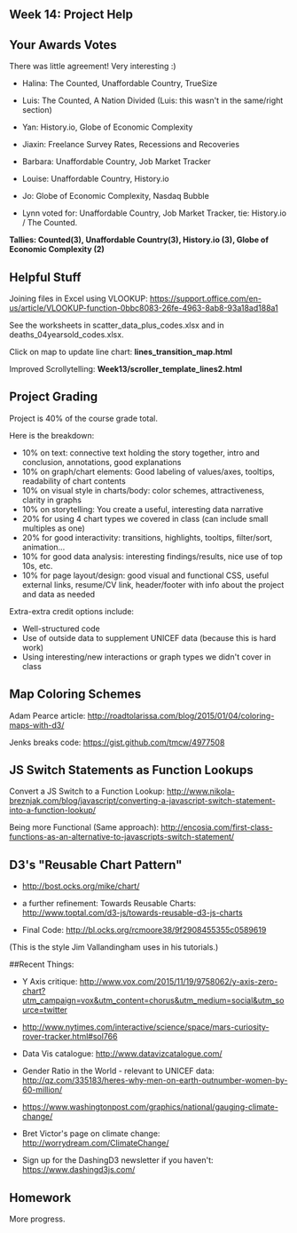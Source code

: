 
## Week 14: Project Help


## Your Awards Votes

There was little agreement!  Very interesting :)

* Halina: The Counted, Unaffordable Country, TrueSize

* Luis: The Counted, A Nation Divided (Luis: this wasn't in the same/right section)

* Yan: History.io, Globe of Economic Complexity

* Jiaxin: Freelance Survey Rates, Recessions and Recoveries

* Barbara: Unaffordable Country, Job Market Tracker

* Louise: Unaffordable Country, History.io

* Jo: Globe of Economic Complexity, Nasdaq Bubble

* Lynn voted for: Unaffordable Country, Job Market Tracker, tie: History.io / The Counted.

**Tallies: Counted(3), Unaffordable Country(3), History.io (3), Globe of Economic Complexity (2)**


## Helpful Stuff

Joining files in Excel using VLOOKUP:
https://support.office.com/en-us/article/VLOOKUP-function-0bbc8083-26fe-4963-8ab8-93a18ad188a1

See the worksheets in scatter_data_plus_codes.xlsx and in deaths_04yearsold_codes.xlsx.

Click on map to update line chart: **lines_transition_map.html**

Improved Scrollytelling: **Week13/scroller_template_lines2.html**


## Project Grading

Project is 40% of the course grade total.

Here is the breakdown:

* 10% on text: connective text holding the story together, intro and conclusion, annotations, good explanations
* 10% on graph/chart elements: Good labeling of values/axes, tooltips, readability of chart contents
* 10% on visual style in charts/body: color schemes, attractiveness, clarity in graphs
* 10% on storytelling: You create a useful, interesting data narrative
* 20% for using 4 chart types we covered in class (can include small multiples as one)
* 20% for good interactivity: transitions, highlights, tooltips, filter/sort, animation...
* 10% for good data analysis: interesting findings/results, nice use of top 10s, etc.
* 10% for page layout/design: good visual and functional CSS, useful external links, resume/CV link, header/footer with info about the project and data as needed

Extra-extra credit options include:

* Well-structured code
* Use of outside data to supplement UNICEF data (because this is hard work)
* Using interesting/new interactions or graph types we didn't cover in class


## Map Coloring Schemes

Adam Pearce article: http://roadtolarissa.com/blog/2015/01/04/coloring-maps-with-d3/

Jenks breaks code: https://gist.github.com/tmcw/4977508

## JS Switch Statements as Function Lookups

Convert a JS Switch to a Function Lookup: http://www.nikola-breznjak.com/blog/javascript/converting-a-javascript-switch-statement-into-a-function-lookup/

Being more Functional (Same approach): http://encosia.com/first-class-functions-as-an-alternative-to-javascripts-switch-statement/


## D3's "Reusable Chart Pattern"

* http://bost.ocks.org/mike/chart/

* a further refinement: Towards Reusable Charts: http://www.toptal.com/d3-js/towards-reusable-d3-js-charts

* Final Code: http://bl.ocks.org/rcmoore38/9f2908455355c0589619

(This is the style Jim Vallandingham uses in his tutorials.)


##Recent Things:

* Y Axis critique: http://www.vox.com/2015/11/19/9758062/y-axis-zero-chart?utm_campaign=vox&utm_content=chorus&utm_medium=social&utm_source=twitter

* http://www.nytimes.com/interactive/science/space/mars-curiosity-rover-tracker.html#sol766

* Data Vis catalogue: http://www.datavizcatalogue.com/

* Gender Ratio in the World - relevant to UNICEF data: http://qz.com/335183/heres-why-men-on-earth-outnumber-women-by-60-million/

* https://www.washingtonpost.com/graphics/national/gauging-climate-change/

* Bret Victor's page on climate change: http://worrydream.com/ClimateChange/

* Sign up for the DashingD3 newsletter if you haven't: https://www.dashingd3js.com/


## Homework

More progress.





